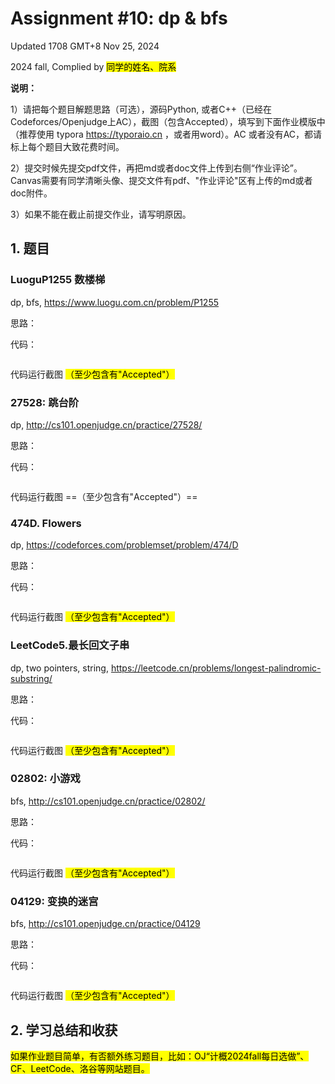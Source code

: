 # Assignment #10: dp & bfs

Updated 1708 GMT+8 Nov 25, 2024

2024 fall, Complied by <mark>同学的姓名、院系</mark>



**说明：**

1）请把每个题目解题思路（可选），源码Python, 或者C++（已经在Codeforces/Openjudge上AC），截图（包含Accepted），填写到下面作业模版中（推荐使用 typora https://typoraio.cn ，或者用word）。AC 或者没有AC，都请标上每个题目大致花费时间。

2）提交时候先提交pdf文件，再把md或者doc文件上传到右侧“作业评论”。Canvas需要有同学清晰头像、提交文件有pdf、"作业评论"区有上传的md或者doc附件。

3）如果不能在截止前提交作业，请写明原因。



## 1. 题目

### LuoguP1255 数楼梯

dp, bfs, https://www.luogu.com.cn/problem/P1255

思路：



代码：

```python

```



代码运行截图 <mark>（至少包含有"Accepted"）</mark>





### 27528: 跳台阶

dp, http://cs101.openjudge.cn/practice/27528/

思路：



代码：

```python

```



代码运行截图 ==（至少包含有"Accepted"）==





### 474D. Flowers

dp, https://codeforces.com/problemset/problem/474/D

思路：



代码：

```python

```



代码运行截图 <mark>（至少包含有"Accepted"）</mark>





### LeetCode5.最长回文子串

dp, two pointers, string, https://leetcode.cn/problems/longest-palindromic-substring/

思路：



代码：

```python

```



代码运行截图 <mark>（至少包含有"Accepted"）</mark>







### 02802: 小游戏

bfs, http://cs101.openjudge.cn/practice/02802/ 

思路：



代码：

```python

```



代码运行截图 <mark>（至少包含有"Accepted"）</mark>





### 04129: 变换的迷宫

bfs, http://cs101.openjudge.cn/practice/04129

思路：



代码：

```python

```



代码运行截图 <mark>（至少包含有"Accepted"）</mark>





## 2. 学习总结和收获

<mark>如果作业题目简单，有否额外练习题目，比如：OJ“计概2024fall每日选做”、CF、LeetCode、洛谷等网站题目。</mark>





